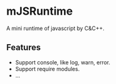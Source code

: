 # mJSRuntime
A mini runtime of javascript by C&amp;C++.

## Features
- Support console, like log, warn, error.
- Support require modules.
- ...
